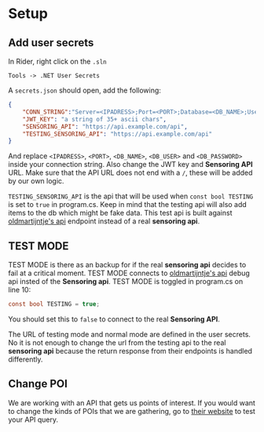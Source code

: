 # Setup

## Add user secrets

In Rider, right click on the `.sln`
```
Tools -> .NET User Secrets
```

A `secrets.json` should open, add the following:
```json
{
    "CONN_STRING":"Server=<IPADRESS>;Port=<PORT>;Database=<DB_NAME>;User=<DB_USER>;Password=<DB_PASSWORD>;",
    "JWT_KEY": "a string of 35+ ascii chars",
    "SENSORING_API": "https://api.example.com/api",
    "TESTING_SENSORING_API": "https://api.example.com/api"
}
```
And replace `<IPADRESS>`, `<PORT>`, `<DB_NAME>`, `<DB_USER>` and `<DB_PASSWORD>` inside your connection string. 
Also change the JWT key and **Sensoring API** URL. Make sure that the API URL does not end with a `/`, these will be added by our own logic.

`TESTING_SENSORING_API` is the api that will be used when `const bool TESTING` is set to `true` in program.cs. 
Keep in mind that the testing api will also add items to the db which might be fake data. 
This test api is built against [oldmartijntje's api](https://api.oldmartijntje.nl/) endpoint instead of a real **sensoring api**. 

## TEST MODE

TEST MODE is there as an backup for if the real **sensoring api** decides to fail at a critical moment. 
TEST MODE connects to [oldmartijntje's api](https://api.oldmartijntje.nl/) debug api insted of the **Sensoring api**. TEST MODE is toggled in program.cs on line 10:
```cs
const bool TESTING = true;
```

You should set this to `false` to connect to the real **Sensoring API**.

The URL of testing mode and normal mode are defined in the user secrets. 
No it is not enough to change the url from the testing api to the real **sensoring api** because the return response from their endpoints is handled differently.

## Change POI

We are working with an API that gets us points of interest. If you would want to change the kinds of POIs that we are gathering, go to [their website](https://overpass-turbo.eu/#) to test your API query.